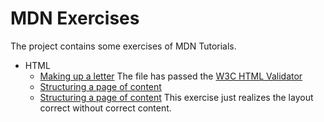 # MDN Exercises

The project contains some exercises of MDN Tutorials.

- HTML
  - [Making up a letter](https://developer.mozilla.org/zh-CN/docs/Learn/HTML/Introduction_to_HTML/Marking_up_a_letter)
    The file has passed the [W3C HTML Validator](https://validator.w3.org/)
  - [Structuring a page of content](https://developer.mozilla.org/zh-CN/docs/Learn/HTML/Introduction_to_HTML/Structuring_a_page_of_content)
  - [Structuring a page of content](https://developer.mozilla.org/zh-CN/docs/Learn/HTML/Tables/Structuring_planet_data)
    This exercise just realizes the layout correct without correct content.
